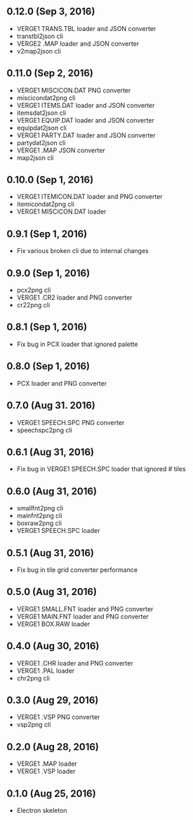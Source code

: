 
## 0.12.0 (Sep 3, 2016)

- VERGE1 TRANS.TBL loader and JSON converter
- transtbl2json cli
- VERGE2 .MAP loader and JSON converter
- v2map2json cli

## 0.11.0 (Sep 2, 2016)

- VERGE1 MISCICON.DAT PNG converter
- miscicondat2png cli
- VERGE1 ITEMS.DAT loader and JSON converter
- itemsdat2json cli
- VERGE1 EQUIP.DAT loader and JSON converter
- equipdat2json cli
- VERGE1 PARTY.DAT loader and JSON converter
- partydat2json cli
- VERGE1 .MAP JSON converter
- map2json cli

## 0.10.0 (Sep 1, 2016)

- VERGE1 ITEMICON.DAT loader and PNG converter
- itemicondat2png cli
- VERGE1 MISCICON.DAT loader

## 0.9.1 (Sep 1, 2016)

- Fix various broken cli due to internal changes

## 0.9.0 (Sep 1, 2016)

- pcx2png cli
- VERGE1 .CR2 loader and PNG converter
- cr22png cli

## 0.8.1 (Sep 1, 2016)

- Fix bug in PCX loader that ignored palette

## 0.8.0 (Sep 1, 2016)

- PCX loader and PNG converter

## 0.7.0 (Aug 31. 2016)

- VERGE1 SPEECH.SPC PNG converter
- speechspc2png cli

## 0.6.1 (Aug 31, 2016)

- Fix bug in VERGE1 SPEECH.SPC loader that ignored # tiles

## 0.6.0 (Aug 31, 2016)

- smallfnt2png cli
- mainfnt2png cli
- boxraw2png cli
- VERGE1 SPEECH.SPC loader

## 0.5.1 (Aug 31, 2016)

- Fix bug in tile grid converter performance

## 0.5.0 (Aug 31, 2016)

- VERGE1 SMALL.FNT loader and PNG converter
- VERGE1 MAIN.FNT loader and PNG converter
- VERGE1 BOX.RAW loader

## 0.4.0 (Aug 30, 2016)

- VERGE1 .CHR loader and PNG converter
- VERGE1 .PAL loader
- chr2png cli

## 0.3.0 (Aug 29, 2016)

- VERGE1 .VSP PNG converter
- vsp2png cli

## 0.2.0 (Aug 28, 2016)

- VERGE1 .MAP loader
- VERGE1 .VSP loader

## 0.1.0 (Aug 25, 2016)

- Electron skeleton

